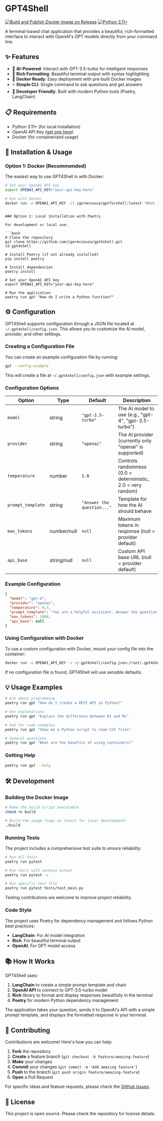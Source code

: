 # GPT4Shell

[![Build and Publish Docker Image on Release](https://github.com/igormcsouza/gpt4shell/actions/workflows/release.yml/badge.svg)](https://github.com/igormcsouza/gpt4shell/actions/workflows/release.yml)
[![Python 3.11+](https://img.shields.io/badge/python-3.11+-blue.svg)](https://www.python.org/downloads/)

A terminal-based chat application that provides a beautiful, rich-formatted interface to interact with OpenAI's GPT models directly from your command line.

## ✨ Features

- 🤖 **AI-Powered**: Interact with GPT-3.5-turbo for intelligent responses
- 🎨 **Rich Formatting**: Beautiful terminal output with syntax highlighting
- 🐳 **Docker Ready**: Easy deployment with pre-built Docker images  
- ⚡ **Simple CLI**: Single command to ask questions and get answers
- 🔧 **Developer Friendly**: Built with modern Python tools (Poetry, LangChain)

## 📋 Requirements

- Python 3.11+ (for local installation)
- OpenAI API Key ([get one here](https://platform.openai.com/api-keys))
- Docker (for containerized usage)

## 🚀 Installation & Usage

### Option 1: Docker (Recommended)

The easiest way to use GPT4Shell is with Docker:

```bash
# Set your OpenAI API key
export OPENAI_API_KEY="your-api-key-here"

# Run with Docker
docker run -e OPENAI_API_KEY -it igormcsouza/gptforshell:latest "What is the meaning of life?"
```

```

### Option 2: Local Installation with Poetry

For development or local use:

```bash
# Clone the repository
git clone https://github.com/igormcsouza/gpt4shell.git
cd gpt4shell

# Install Poetry (if not already installed)
pip install poetry

# Install dependencies
poetry install

# Set your OpenAI API key
export OPENAI_API_KEY="your-api-key-here"

# Run the application
poetry run gpt "How do I write a Python function?"
```

## ⚙️ Configuration

GPT4Shell supports configuration through a JSON file located at `~/.gpt4shell/config.json`. This allows you to customize the AI model, provider, and other settings.

### Creating a Configuration File

You can create an example configuration file by running:

```bash
gpt --config-example
```

This will create a file at `~/.gpt4shell/config.json` with example settings.

### Configuration Options

| Option | Type | Default | Description |
|--------|------|---------|-------------|
| `model` | string | `"gpt-3.5-turbo"` | The AI model to use (e.g., "gpt-4", "gpt-3.5-turbo") |
| `provider` | string | `"openai"` | The AI provider (currently only "openai" is supported) |
| `temperature` | number | `1.0` | Controls randomness (0.0 = deterministic, 2.0 = very random) |
| `prompt_template` | string | `"Answer the question..."` | Template for how the AI should behave |
| `max_tokens` | number/null | `null` | Maximum tokens in response (null = provider default) |
| `api_base` | string/null | `null` | Custom API base URL (null = provider default) |

### Example Configuration

```json
{
  "model": "gpt-4",
  "provider": "openai",
  "temperature": 0.7,
  "prompt_template": "You are a helpful assistant. Answer the question concisely and accurately:\n{question}",
  "max_tokens": 1000,
  "api_base": null
}
```

### Using Configuration with Docker

To use a custom configuration with Docker, mount your config file into the container:

```bash
docker run -e OPENAI_API_KEY -v ~/.gpt4shell/config.json:/root/.gpt4shell/config.json -it igormcsouza/gptforshell:latest "Your question here"
```

If no configuration file is found, GPT4Shell will use sensible defaults.

## 💡 Usage Examples

```bash
# Ask about programming
poetry run gpt "How do I create a REST API in Python?"

# Get explanations
poetry run gpt "Explain the difference between AI and ML"

# Ask for code examples  
poetry run gpt "Show me a Python script to read CSV files"

# General questions
poetry run gpt "What are the benefits of using containers?"
```

### Getting Help

```bash
poetry run gpt --help
```

## 🛠️ Development

### Building the Docker Image

```bash
# Make the build script executable
chmod +x build

# Build the image (tags as latest for local development)
./build
```

### Running Tests

The project includes a comprehensive test suite to ensure reliability:

```bash
# Run all tests
poetry run pytest

# Run tests with verbose output
poetry run pytest -v

# Run specific test file
poetry run pytest tests/test_main.py
```

Testing contributions are welcome to improve project reliability.

### Code Style

The project uses Poetry for dependency management and follows Python best practices:

- **LangChain**: For AI model integration
- **Rich**: For beautiful terminal output
- **OpenAI**: For GPT model access

## 📚 How It Works

GPT4Shell uses:
1. **LangChain** to create a simple prompt template and chain
2. **OpenAI API** to connect to GPT-3.5-turbo model  
3. **Rich** library to format and display responses beautifully in the terminal
4. **Poetry** for modern Python dependency management

The application takes your question, sends it to OpenAI's API with a simple prompt template, and displays the formatted response in your terminal.

## 🤝 Contributing

Contributions are welcome! Here's how you can help:

1. **Fork** the repository
2. **Create** a feature branch (`git checkout -b feature/amazing-feature`)
3. **Make** your changes
4. **Commit** your changes (`git commit -m 'Add amazing feature'`)
5. **Push** to the branch (`git push origin feature/amazing-feature`)
6. **Open** a Pull Request

For specific ideas and feature requests, please check the [GitHub Issues](https://github.com/igormcsouza/gpt4shell/issues).

## 📝 License

This project is open source. Please check the repository for license details.
